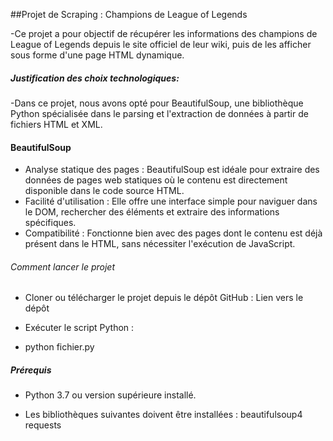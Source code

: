 ##Projet de Scraping : Champions de League of Legends

-Ce projet a pour objectif de récupérer les informations des champions de League of Legends depuis le site officiel de leur wiki, puis de les afficher sous forme d'une page HTML dynamique.

##### Justification des choix technologiques:

-Dans ce projet, nous avons opté pour BeautifulSoup, une bibliothèque Python spécialisée dans le parsing et l'extraction de données à partir de fichiers HTML et XML.

#### BeautifulSoup

   - Analyse statique des pages : BeautifulSoup est idéale pour extraire des données de pages web statiques où le contenu est directement disponible dans le code source HTML.
   - Facilité d'utilisation : Elle offre une interface simple pour naviguer dans le DOM, rechercher des éléments et extraire des informations spécifiques.
   - Compatibilité : Fonctionne bien avec des pages dont le contenu est déjà présent dans le HTML, sans nécessiter l'exécution de JavaScript.

###### Comment lancer le projet

  - Cloner ou télécharger le projet depuis le dépôt GitHub : Lien vers le dépôt

  - Exécuter le script Python :

  - python fichier.py

##### Prérequis

  - Python 3.7 ou version supérieure installé.

  - Les bibliothèques suivantes doivent être installées :
        beautifulsoup4
        requests
